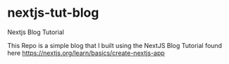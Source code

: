 # nextjs-tut-blog
Nextjs Blog Tutorial 

This Repo is a simple blog that I built using the NextJS Blog Tutorial found here 
https://nextjs.org/learn/basics/create-nextjs-app
